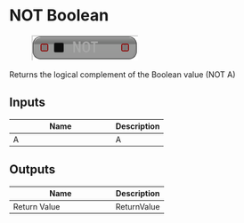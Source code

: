 # NOT Boolean

<div align="left" data-full-width="false">

<figure><img src="../../../../api/Math/Boolean/NOT_Boolean.png" alt=""><figcaption></figcaption></figure>

</div>

Returns the logical complement of the Boolean value (NOT A)

## Inputs

<table><thead><tr><th width="170">Name</th><th>Description</th></tr></thead><tbody><tr><td>A</td><td>A</td></tr></tbody></table>

## Outputs

<table><thead><tr><th width="170">Name</th><th>Description</th></tr></thead><tbody><tr><td>Return Value</td><td>ReturnValue</td></tr></tbody></table>

